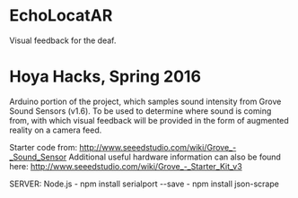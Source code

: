 # EchoLocatAR
Visual feedback for the deaf.

# Hoya Hacks, Spring 2016

Arduino portion of the project, which samples sound intensity from Grove Sound Sensors (v1.6). To be used to determine where sound is coming from, with which visual feedback will be provided in the form of augmented reality on a camera feed.

Starter code from:
	http://www.seeedstudio.com/wiki/Grove_-_Sound_Sensor
Additional useful hardware information can also be found here:
	http://www.seeedstudio.com/wiki/Grove_-_Starter_Kit_v3

SERVER: Node.js
	- npm install serialport --save
	- npm install json-scrape
